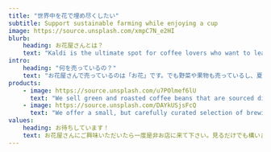 ```yaml
---
title: "世界中を花で埋め尽くしたい"
subtitle: Support sustainable farming while enjoying a cup
image: https://source.unsplash.com/xmpC7N_e2HI
blurb:
    heading: お花屋さんとは？
    text: "Kaldi is the ultimate spot for coffee lovers who want to learn about their java’s origin and support the farmers that grew it. We take coffee production, roasting and brewing seriously and we’re glad to pass that knowledge to anyone."
intro:
    heading: "何を売っているの？"
    text: "お花屋さんで売っているのは「お花」です。でも野菜や果物も売っているし、夏にはカブトムシや鈴虫そしてグッピーも売っています。"
products:
    - image: https://source.unsplash.com/u7POlmef6lU
      text: "We sell green and roasted coffee beans that are sourced directly from independent farmers and farm cooperatives. We’re proud to offer a variety of coffee beans grown with great care for the environment and local communities. Check our post or contact us directly for current availability."
    - image: https://source.unsplash.com/DAYkUSjsFcQ
      text: "We offer a small, but carefully curated selection of brewing gear and tools for every taste and experience level. No matter if you roast your own beans or just bought your first french press, you’ll find a gadget to fall in love with in our shop."
values:
    heading: お待ちしています！
    text: お花屋さんにご興味いただいたら一度是非お店に来て下さい。見るだけでも構いません。
---
```


